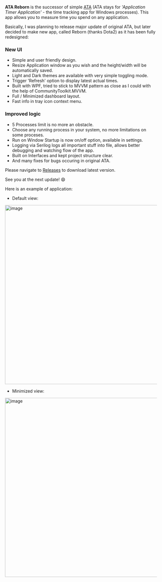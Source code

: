 **ATA Reborn** is the successor of simple [ATA](https://github.com/villaclara/ATA) (ATA stays for _'Application Timer Application'_ - the time tracking app for Windows processes). 
This app allows you to measure time you spend on any application. 


Basically, I was planning to release major update of original ATA, but later decided to make new app, called Reborn (thanks Dota2) as it has been fully redesigned:

### New UI
- Simple and user friendly design.
- Resize Application window as you wish and the height/width will be automatically saved.
- Light and Dark themes are available with very simple toggling mode.
- Trigger 'Refresh' option to display latest actual times.
- Built with WPF, tried to stick to MVVM pattern as close as I could with the help of CommunityToolkit.MVVM.
- Full / Minimized dashboard layout.
- Fast info in tray icon context menu.

### Improved logic
- 5 Processes limit is no more an obstacle.
- Choose any running process in your system, no more limitations on some proceses.
- Run on Window Startup is now on/off option, available in settings.
- Logging via Serilog logs all important stuff into file, allows better debugging and watching flow of the app.
- Built on Interfaces and kept project structure clear.
- And many fixes for bugs occuring in original ATA.



Please navigate to [Releases](https://github.com/villaclara/ata-reborn/releases) to download latest version.

See you at the next update! :smile:


Here is an example of application:
- Default view:
<img width="1111" height="591" alt="image" src="https://github.com/user-attachments/assets/43282bbe-48a2-447d-a2e7-68f95f78bc9d" />

- Minimized view:
<img width="1114" height="591" alt="image" src="https://github.com/user-attachments/assets/1266b22e-bb71-42c4-81dc-ae3af6a5e7e4" />

